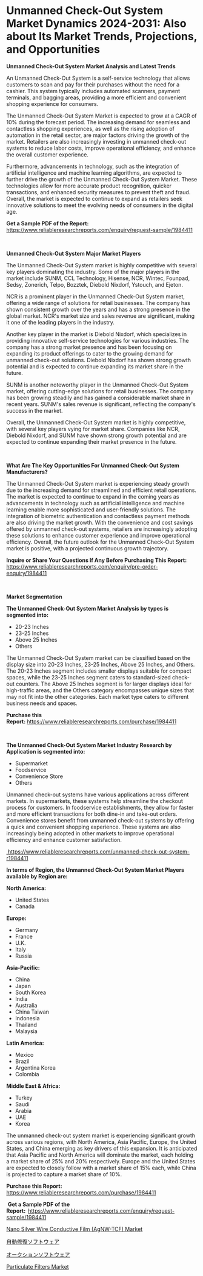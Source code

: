 <p><h1>Unmanned Check-Out System Market Dynamics 2024-2031: Also about Its Market Trends, Projections, and Opportunities</h1></p><p><strong>Unmanned Check-Out System Market Analysis and Latest Trends</strong></p>
<p><p>An Unmanned Check-Out System is a self-service technology that allows customers to scan and pay for their purchases without the need for a cashier. This system typically includes automated scanners, payment terminals, and bagging areas, providing a more efficient and convenient shopping experience for consumers.</p><p>The Unmanned Check-Out System Market is expected to grow at a CAGR of 10% during the forecast period. The increasing demand for seamless and contactless shopping experiences, as well as the rising adoption of automation in the retail sector, are major factors driving the growth of the market. Retailers are also increasingly investing in unmanned check-out systems to reduce labor costs, improve operational efficiency, and enhance the overall customer experience.</p><p>Furthermore, advancements in technology, such as the integration of artificial intelligence and machine learning algorithms, are expected to further drive the growth of the Unmanned Check-Out System Market. These technologies allow for more accurate product recognition, quicker transactions, and enhanced security measures to prevent theft and fraud. Overall, the market is expected to continue to expand as retailers seek innovative solutions to meet the evolving needs of consumers in the digital age.</p></p>
<p><strong>Get a Sample PDF of the Report:&nbsp;</strong> <a href="https://www.reliableresearchreports.com/enquiry/request-sample/1984411">https://www.reliableresearchreports.com/enquiry/request-sample/1984411</a></p>
<p>&nbsp;</p>
<p><strong>Unmanned Check-Out System Major Market Players</strong></p>
<p><p>The Unmanned Check-Out System market is highly competitive with several key players dominating the industry. Some of the major players in the market include SUNM, CCL Technology, Hisense, NCR, Wintec, Founpad, Sedsy, Zonerich, Telpo, Bozztek, Diebold Nixdorf, Ystouch, and Ejeton.</p><p>NCR is a prominent player in the Unmanned Check-Out System market, offering a wide range of solutions for retail businesses. The company has shown consistent growth over the years and has a strong presence in the global market. NCR's market size and sales revenue are significant, making it one of the leading players in the industry.</p><p>Another key player in the market is Diebold Nixdorf, which specializes in providing innovative self-service technologies for various industries. The company has a strong market presence and has been focusing on expanding its product offerings to cater to the growing demand for unmanned check-out solutions. Diebold Nixdorf has shown strong growth potential and is expected to continue expanding its market share in the future.</p><p>SUNM is another noteworthy player in the Unmanned Check-Out System market, offering cutting-edge solutions for retail businesses. The company has been growing steadily and has gained a considerable market share in recent years. SUNM's sales revenue is significant, reflecting the company's success in the market.</p><p>Overall, the Unmanned Check-Out System market is highly competitive, with several key players vying for market share. Companies like NCR, Diebold Nixdorf, and SUNM have shown strong growth potential and are expected to continue expanding their market presence in the future.</p></p>
<p>&nbsp;</p>
<p><strong>What Are The Key Opportunities For Unmanned Check-Out System Manufacturers?</strong></p>
<p><p>The Unmanned Check-Out System market is experiencing steady growth due to the increasing demand for streamlined and efficient retail operations. The market is expected to continue to expand in the coming years as advancements in technology such as artificial intelligence and machine learning enable more sophisticated and user-friendly solutions. The integration of biometric authentication and contactless payment methods are also driving the market growth. With the convenience and cost savings offered by unmanned check-out systems, retailers are increasingly adopting these solutions to enhance customer experience and improve operational efficiency. Overall, the future outlook for the Unmanned Check-Out System market is positive, with a projected continuous growth trajectory.</p></p>
<p><strong>Inquire or Share Your Questions If Any Before Purchasing This Report:</strong> <a href="https://www.reliableresearchreports.com/enquiry/pre-order-enquiry/1984411">https://www.reliableresearchreports.com/enquiry/pre-order-enquiry/1984411</a></p>
<p>&nbsp;</p>
<p><strong>Market Segmentation</strong></p>
<p><strong>The Unmanned Check-Out System Market Analysis by types is segmented into:</strong></p>
<p><ul><li>20-23 Inches</li><li>23-25 Inches</li><li>Above 25 Inches</li><li>Others</li></ul></p>
<p><p>The Unmanned Check-Out System market can be classified based on the display size into 20-23 Inches, 23-25 Inches, Above 25 Inches, and Others. The 20-23 Inches segment includes smaller displays suitable for compact spaces, while the 23-25 Inches segment caters to standard-sized check-out counters. The Above 25 Inches segment is for larger displays ideal for high-traffic areas, and the Others category encompasses unique sizes that may not fit into the other categories. Each market type caters to different business needs and spaces.</p></p>
<p><strong>Purchase this Report:&nbsp;</strong><a href="https://www.reliableresearchreports.com/purchase/1984411">https://www.reliableresearchreports.com/purchase/1984411</a></p>
<p>&nbsp;</p>
<p><strong>The Unmanned Check-Out System Market Industry Research by Application is segmented into:</strong></p>
<p><ul><li>Supermarket</li><li>Foodservice</li><li>Convenience Store</li><li>Others</li></ul></p>
<p><p>Unmanned check-out systems have various applications across different markets. In supermarkets, these systems help streamline the checkout process for customers. In foodservice establishments, they allow for faster and more efficient transactions for both dine-in and take-out orders. Convenience stores benefit from unmanned check-out systems by offering a quick and convenient shopping experience. These systems are also increasingly being adopted in other markets to improve operational efficiency and enhance customer satisfaction.</p></p>
<p><a href="https://www.reliableresearchreports.com/unmanned-check-out-system-r1984411">&nbsp;https://www.reliableresearchreports.com/unmanned-check-out-system-r1984411</a></p>
<p><strong>In terms of Region, the Unmanned Check-Out System Market Players available by Region are:</strong></p>
<p>
    <p> <strong> North America: </strong>
        <ul>
            <li>United States</li>
            <li>Canada</li>
        </ul>
        </p> 
    <p> <strong> Europe: </strong>
        <ul>
            <li>Germany</li>
            <li>France</li>
            <li>U.K.</li>
            <li>Italy</li>
            <li>Russia</li>
        </ul>
        </p> 
    <p> <strong> Asia-Pacific: </strong>
        <ul>
            <li>China</li>
            <li>Japan</li>
            <li>South Korea</li>
            <li>India</li>
            <li>Australia</li>
            <li>China Taiwan</li>
            <li>Indonesia</li>
            <li>Thailand</li>
            <li>Malaysia</li>
        </ul>
        </p> 
    <p> <strong> Latin America: </strong>
        <ul>
            <li>Mexico</li>
            <li>Brazil</li>
            <li>Argentina Korea</li>
            <li>Colombia</li>
        </ul>
        </p> 
    <p> <strong> Middle East & Africa: </strong>
        <ul>
            <li>Turkey</li>
            <li>Saudi</li>
            <li>Arabia</li>
            <li>UAE</li>
            <li>Korea</li>
        </ul>
    </p>
    </p>
<p><p>The unmanned check-out system market is experiencing significant growth across various regions, with North America, Asia Pacific, Europe, the United States, and China emerging as key drivers of this expansion. It is anticipated that Asia Pacific and North America will dominate the market, each holding a market share of 25% and 20% respectively. Europe and the United States are expected to closely follow with a market share of 15% each, while China is projected to capture a market share of 10%.</p></p>
<p><strong>Purchase this Report: </strong><a href="https://www.reliableresearchreports.com/purchase/1984411">https://www.reliableresearchreports.com/purchase/1984411</a></p>
<p>&nbsp;<strong>Get a Sample PDF of the Report:&nbsp;&nbsp;</strong><a href="https://www.reliableresearchreports.com/enquiry/request-sample/1984411">https://www.reliableresearchreports.com/enquiry/request-sample/1984411</a></p>
<p><strong></strong></p>
<p><p><a href="https://cautious-neon-760.notion.site/Nano-Silver-Wire-Conductive-Film-AgNW-TCF-Market-Outlook-Industry-Overview-and-Forecast-2024-to--1231ad771be54265ae9ff91dcb014210">Nano Silver Wire Conductive Film (AgNW-TCF) Market</a></p><p><a href="https://github.com/CarlieShields/Market-Research-Report-List-1/blob/main/908975045320.md">自動修復ソフトウェア</a></p><p><a href="https://github.com/one-cool-chick/Market-Research-Report-List-1/blob/main/719864945319.md">オークションソフトウェア</a></p><p><a href="https://view.publitas.com/reportprime-1/particulate-filters-market-insights-into-market-cagr-market-trends-and-growth-strategies/">Particulate Filters Market</a></p></p>